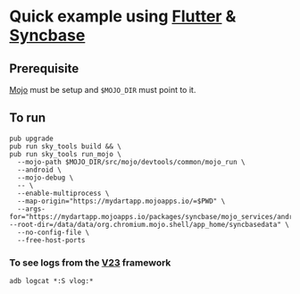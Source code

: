 # Quick example using [Flutter](https://flutter.io) & [Syncbase](https://github.com/vanadium/mojo.syncbase)

## Prerequisite
[Mojo](https://github.com/domokit/mojo) must be setup and `$MOJO_DIR` must point to it.

## To run
```
pub upgrade
pub run sky_tools build && \
pub run sky_tools run_mojo \
  --mojo-path $MOJO_DIR/src/mojo/devtools/common/mojo_run \
  --android \
  --mojo-debug \
  -- \
  --enable-multiprocess \
  --map-origin="https://mydartapp.mojoapps.io/=$PWD" \
  --args-for="https://mydartapp.mojoapps.io/packages/syncbase/mojo_services/android/syncbase_server.mojo --root-dir=/data/data/org.chromium.mojo.shell/app_home/syncbasedata" \
  --no-config-file \
  --free-host-ports
```

### To see logs from the [V23](https://v.io) framework
`adb logcat *:S vlog:*`
